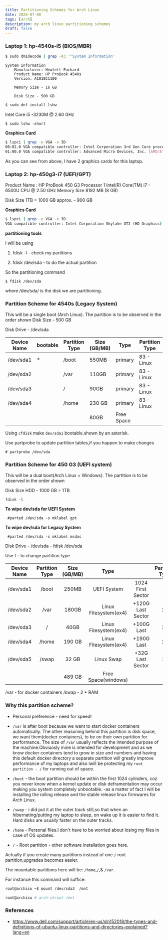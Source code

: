 ```yaml
---
title: Partitioning Schemes for Arch Linux
date: 2020-07-08
tags: [arch]
description: my arch linux partitioning schemes
draft: false
---
```


### Laptop 1: hp-4540s-i5 (BIOS/MBR)

```bash
$ sudo dmidecode | grep -A3 '^System Information'
```
```
System Information
	Manufacturer: Hewlett-Packard
	Product Name: HP ProBook 4540s
	Version: A1018C1100

	Memory Size - 16 GB

	Disk Size - 500 GB
```
```bash
$ sudo dnf install lshw
```
Intel Core i5 -3230M @ 2.60 GHz
```
$ sudo lshw -short
```


**Graphics Card**
```bash
$ lspci | grep -e VGA -e 3D
00:02.0 VGA compatible controller: Intel Corporation 3rd Gen Core processor Graphics Controller (rev 09)
01:00.0 VGA compatible controller: Advanced Micro Devices, Inc. [AMD/ATI] Thames [Radeon HD 7550M/7570M/7650M]
```

As you can see from above, I have 2 graphics cards for this laptop.


### Laptop 2: hp-450g3-i7 (UEFI/GPT)
 Product Name : HP ProBook 450 G3
 Processor 1 Intel(R) Core(TM) i7 - 6500U CPU @ 2.50 GHz
 Memory Size  8192 MB (8 GB)

 Disk Size 1TB =  1000 GB approx. - 900 GB


**Graphics Card**
```bash
$ lspci | grep -e VGA -e 3D
VGA compatible controller: Intel Corporation Skylake GT2 (HD Graphics)
```

**partitioning tools**

I will be using

1. fdisk -l  - check my partitions

2. fdisk /dev/sda - to do the actual partition

So the partitioning command

```
$ fdisk /dev/sda
```
where /dev/sda/ is the disk we are partitioning.

### Partition Scheme for 4540s (Legacy System)
This will be a single boot (Arch Linux).
The partition is to be observed in the order shown
Disk Size - 500 GB

Disk Drive - /dev/sda


Device Name | bootable    | Partition Type | Size (GB/MB)| Type                  | Partition Type  |
|-------------|------------ |----------      |  -----------| -----                 |  ------------   |
| /dev/sda1   |    *        |/boot           | 550MB       |  primary              |  83 - Linux     |
| /dev/sda2   |             |/var            | 110GB       |  primary              |  83 - Linux     |
| /dev/sda3   |             |/               | 90GB        |  primary              |  83 - Linux     |
| /dev/sda4   |             |/home           | 230 GB      |  primary              |  83 - Linux     |
|             |             |                | 80GB        | Free Space            |                 |


Using `cfdisk` make `dev/sda1` bootable.shown by an asterisk.

Use partprobe to update partition tables,if you happen to make changes
```
# partprobe /dev/sda
```


### Partition Scheme for 450 G3 (UEFI system)

This will be a dual boot(Arch Linux + Windows).
The partition is to be observed in the order shown

Disk Size HDD - 1000 GB = 1TB
```
fdisk -l
```
 **To wipe dev/sda for UEFI System**
```
 #parted /dev/sda -s mklabel gpt
```
**To wipe dev/sda for Legacy System**
```
 #parted /dev/sda -s mklabel msdos
```

Disk Drive - /dev/sda  - fdisk /dev/sda

Use t - to change partition type


|Device Name | Partition Type | Size (GB/MB)| Type                  |                      | Partition Type |
| :----------:| :--------:     |  :---------:| :-----:               | :-------------:      | :---------:    |
| /dev/sda1   | /boot          | 250MB       | UEFI System           | 1024 First Sector    |   1            |
| /dev/sda2   | /var           | 180GB       | Linux Filesystem(ex4) | +120G Last Sector    |   20           |
| /dev/sda3   | /              | 40GB        | Linux Filesystem(ex4) | +100G Last           |   20           |
| /dev/sda4   | /home          | 190 GB      | Linux Filesystem(ex4) | +190G Last           |   20           |
| /dev/sda5   | /swap          | 32 GB       | Linux Swap            | +32G Last Sector     |   19           |
|             |                | 489 GB      | Free Space(windows)   |                      |                |


/var -  for docker containers
/swap - 2 * RAM

### Why this partition scheme?
- Personal preference - need for speed!
- `/var` is after boot because we want to start docker containers automatically.
   The other reasoning behind this partition is disk space, we want them(docker containers), to be on their own partition for performance.
   The size of `/var` usually reflects the intended purpose of the machine.Obviuosly mine is intended for development and as we know
   docker containers tend to grow in size and numbers and having this default docker directory a separate partition will greatly improve
   performance of my laptops and also iwill be protecting my `root partition - /` for running out of space.

- `/boot` - the boot partition should be within the first 1024 cylinders, coz you  never know when a kernel update or disk deframentation may
		  occur making you system completely unbootable.
		  -as a matter of fact I will be installing the rolling release and the stable release linux firmwares for Arch Linux.

- `/swap` - i did put it at the outer track still,so that when an hibernating/putting my laptop to sleep, on wake up it is easier to find it.
  Hard disks are usually faster on the outer tracks.

- `/home` - Personal files.I don't have to be worried about losing my files in case of OS updates.

- `/` - Root partition - other software installation goes here.


Actually if you create many partitions instead of one `/` root partition,upgrades becomes easier.

The mountable partitions here will be: `/home`,`/`,& `/var`.

For instance this command will suffice:

```bash
root@archiso ~$ mount /dev/sda3  /mnt

root@archiso # arch-chroot /mnt
```

### References
- https://www.dell.com/support/article/en-us/sln152018/the-types-and-definitions-of-ubuntu-linux-partitions-and-directories-explained?lang=en




